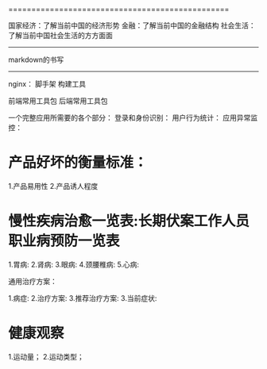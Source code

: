 
================================================

国家经济：了解当前中国的经济形势
金融：了解当前中国的金融结构
社会生活：了解当前中国社会生活的方方面面

-----------------------------------------------

markdown的书写

------------------------------------------------

nginx：
脚手架
构建工具

前端常用工具包
后端常用工具包

一个完整应用所需要的各个部分：
登录和身份识别：
用户行为统计：
应用异常监控：

# 产品好坏的衡量标准：
1.产品易用性
2.产品诱人程度

# 慢性疾病治愈一览表:长期伏案工作人员职业病预防一览表

1.胃病:
2.肾病:
3.眼病:
4.颈腰椎病:
5.心病:

通用治疗方案：

1.病症:
2.治疗方案:
3.推荐治疗方案:
3.当前症状:

# 健康观察
1.运动量；
2.运动类型；






